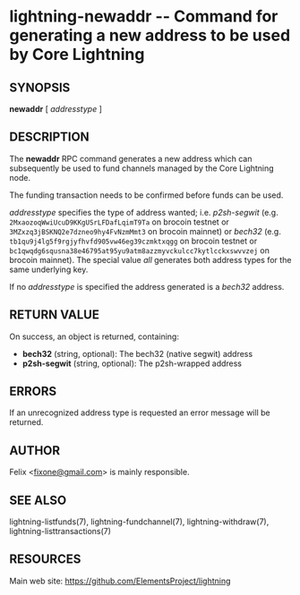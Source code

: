 lightning-newaddr -- Command for generating a new address to be used by Core Lightning
======================================================================================

SYNOPSIS
--------

**newaddr** [ *addresstype* ]

DESCRIPTION
-----------

The **newaddr** RPC command generates a new address which can
subsequently be used to fund channels managed by the Core Lightning node.

The funding transaction needs to be confirmed before funds can be used.

*addresstype* specifies the type of address wanted; i.e. *p2sh-segwit*
(e.g. `2MxaozoqWwiUcuD9KKgUSrLFDafLqimT9Ta` on brocoin testnet or
`3MZxzq3jBSKNQ2e7dzneo9hy4FvNzmMmt3` on brocoin mainnet) or *bech32*
(e.g. `tb1qu9j4lg5f9rgjyfhvfd905vw46eg39czmktxqgg` on brocoin testnet
or `bc1qwqdg6squsna38e46795at95yu9atm8azzmyvckulcc7kytlcckxswvvzej` on
brocoin mainnet). The special value *all* generates both address types
for the same underlying key.

If no *addresstype* is specified the address generated is a *bech32* address.

RETURN VALUE
------------

[comment]: # (GENERATE-FROM-SCHEMA-START)
On success, an object is returned, containing:
- **bech32** (string, optional): The bech32 (native segwit) address
- **p2sh-segwit** (string, optional): The p2sh-wrapped address

[comment]: # (GENERATE-FROM-SCHEMA-END)

ERRORS
------

If an unrecognized address type is requested an error message will be
returned.

AUTHOR
------

Felix <<fixone@gmail.com>> is mainly responsible.

SEE ALSO
--------

lightning-listfunds(7), lightning-fundchannel(7), lightning-withdraw(7), lightning-listtransactions(7)

RESOURCES
---------

Main web site: <https://github.com/ElementsProject/lightning>

[comment]: # ( SHA256STAMP:1a7b5336bdb0dbc93c9e160bb36c20c0d0d3fb908bdd85a84499fbc99680f3a6)
